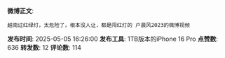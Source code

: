 **微博正文**: 
```
越南过红绿灯，太危险了，根本没人让，都是闯红灯的 户晨风2023的微博视频
```
**发布时间**: 2025-05-05 16:26:00
**发布工具**: 1TB版本的iPhone 16 Pro
**点赞数**: 636
**转发数**: 12
**评论数**: 114
